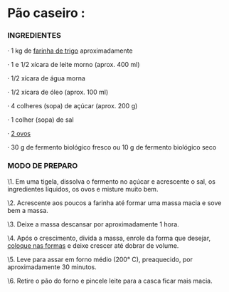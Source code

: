 # Pão caseiro​ :

  

### INGREDIENTES

·     1 kg de [farinha de trigo](https://blog.tudogostoso.com.br/materia/receitas-com-farinha-de-trigo/) aproximadamente

·     1 e 1/2 xícara de leite morno (aprox. 400 ml)

·     1/2 xícara de água morna

·     1/2 xícara de óleo (aprox. 100 ml)

·     4 colheres (sopa) de açúcar (aprox. 200 g)

·     1 colher (sopa) de sal

·     [2 ovos](https://blog.tudogostoso.com.br/cardapios/receitas-faceis/receitas-com-ovos/)

·     30 g de fermento biológico fresco ou 10 g de fermento biológico seco

### MODO DE PREPARO

\1.  Em uma tigela, dissolva o fermento no açúcar e acrescente o sal, os ingredientes líquidos, os ovos e misture muito bem.

\2.  Acrescente aos poucos a farinha até formar uma massa macia e sove bem a massa.

\3.  Deixe a massa descansar por aproximadamente 1 hora.

\4.  Após o crescimento, divida a massa, enrole da forma que desejar, [coloque nas formas](https://blog.tudogostoso.com.br/dicas-de-cozinha/formas-de-cupcake-diferentes-utilidades/) e deixe crescer até dobrar de volume.

\5.  Leve para assar em forno médio (200° C), preaquecido, por aproximadamente 30 minutos.

\6.  Retire o pão do forno e pincele leite para a casca ficar mais macia.

